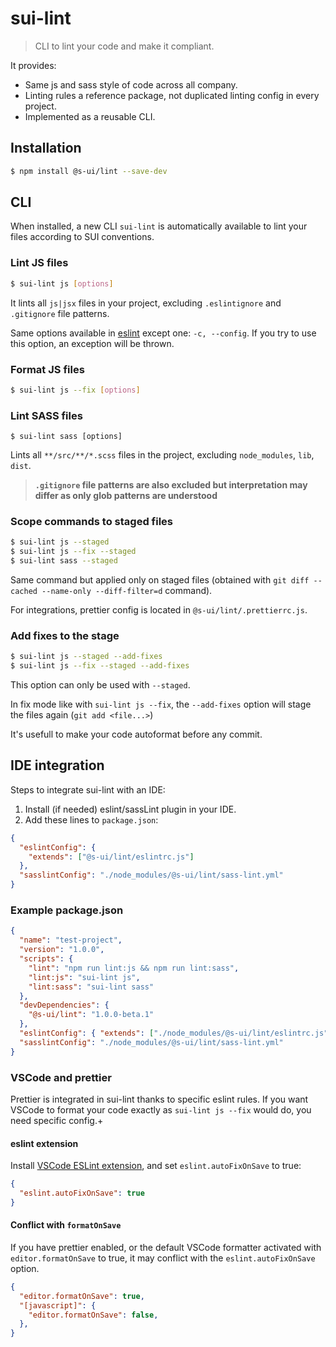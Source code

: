 # sui-lint

> CLI to lint your code and make it compliant.

It provides:

* Same js and sass style of code across all company.
* Linting rules a reference package, not duplicated linting config in every project.
* Implemented as a reusable CLI.

## Installation

```sh
$ npm install @s-ui/lint --save-dev
```

## CLI

When installed, a new CLI `sui-lint` is automatically available to lint your files according to SUI conventions.

### Lint JS files

```sh
$ sui-lint js [options]
```

It lints all `js|jsx` files in your project, excluding `.eslintignore` and `.gitignore` file patterns.

Same options available in [eslint](https://eslint.org/docs/user-guide/command-line-interface) except one: `-c, --config`. If you try to use this option, an exception will be thrown.



### Format JS files

```sh
$ sui-lint js --fix [options]
```

### Lint SASS files

```
$ sui-lint sass [options]
```

Lints all `**/src/**/*.scss` files in the project, excluding `node_modules`, `lib`, `dist`.

> **`.gitignore` file patterns are also excluded but interpretation may differ as only glob patterns are understood**


### Scope commands to staged files

```sh
$ sui-lint js --staged
$ sui-lint js --fix --staged
$ sui-lint sass --staged
```

Same command but applied only on staged files (obtained with `git diff --cached --name-only --diff-filter=d` command).

For integrations, prettier config is located in `@s-ui/lint/.prettierrc.js`.

### Add fixes to the stage

```sh
$ sui-lint js --staged --add-fixes
$ sui-lint js --fix --staged --add-fixes
```

This option can only be used with `--staged`.

In fix mode like with `sui-lint js --fix`, the `--add-fixes` option will stage the files again (`git add <file...>`)

It's usefull to make your code autoformat before any commit.

## IDE integration

Steps to integrate sui-lint with an IDE:

1.  Install (if needed) eslint/sassLint plugin in your IDE.
2.  Add these lines to `package.json`:

```json
{
  "eslintConfig": {
    "extends": ["@s-ui/lint/eslintrc.js"]
  },
  "sasslintConfig": "./node_modules/@s-ui/lint/sass-lint.yml"
}
```

### Example package.json

```json
{
  "name": "test-project",
  "version": "1.0.0",
  "scripts": {
    "lint": "npm run lint:js && npm run lint:sass",
    "lint:js": "sui-lint js",
    "lint:sass": "sui-lint sass"
  },
  "devDependencies": {
    "@s-ui/lint": "1.0.0-beta.1"
  },
  "eslintConfig": { "extends": ["./node_modules/@s-ui/lint/eslintrc.js"] },
  "sasslintConfig": "./node_modules/@s-ui/lint/sass-lint.yml"
}
```

### VSCode and prettier

Prettier is integrated in sui-lint thanks to specific eslint rules.
If you want VSCode to format your code exactly as `sui-lint js --fix` would do, you need specific config.+

#### eslint extension
Install [VSCode ESLint extension](https://marketplace.visualstudio.com/items?itemName=dbaeumer.vscode-eslint), and set `eslint.autoFixOnSave` to true:

```json
{
  "eslint.autoFixOnSave": true
}
```

#### Conflict with `formatOnSave`



If you have prettier enabled, or the default VSCode formatter activated with `editor.formatOnSave` to true, it may conflict with the `eslint.autoFixOnSave` option.

```json
{
  "editor.formatOnSave": true,
  "[javascript]": {
    "editor.formatOnSave": false,
  },
}
```